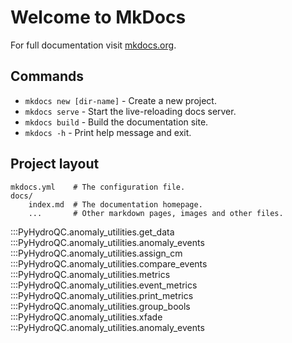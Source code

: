 # Welcome to MkDocs

For full documentation visit [mkdocs.org](https://www.mkdocs.org).

## Commands

* `mkdocs new [dir-name]` - Create a new project.
* `mkdocs serve` - Start the live-reloading docs server.
* `mkdocs build` - Build the documentation site.
* `mkdocs -h` - Print help message and exit.

## Project layout

    mkdocs.yml    # The configuration file.
    docs/
        index.md  # The documentation homepage.
        ...       # Other markdown pages, images and other files.
        
        
:::PyHydroQC.anomaly_utilities.get_data
:::PyHydroQC.anomaly_utilities.anomaly_events
:::PyHydroQC.anomaly_utilities.assign_cm
:::PyHydroQC.anomaly_utilities.compare_events
:::PyHydroQC.anomaly_utilities.metrics
:::PyHydroQC.anomaly_utilities.event_metrics
:::PyHydroQC.anomaly_utilities.print_metrics
:::PyHydroQC.anomaly_utilities.group_bools
:::PyHydroQC.anomaly_utilities.xfade
:::PyHydroQC.anomaly_utilities.anomaly_events

